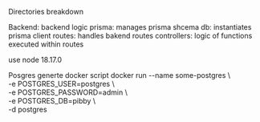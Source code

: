 Directories breakdown

Backend: backend logic
	prisma: manages prisma shcema
	db: instantiates prisma client
	routes: handles bakend routes
	controllers: logic of  functions executed within routes

use node 18.17.0

Posgres generte docker script
docker run --name some-postgres \          
  -e POSTGRES_USER=postgres \                                                            
  -e POSTGRES_PASSWORD=admin \                                                           
  -e POSTGRES_DB=pibby \                                                                 
  -d postgres